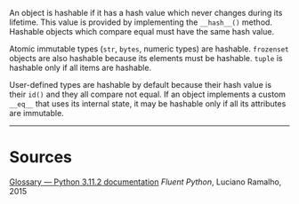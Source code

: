 An object is hashable if it has a hash value which never changes during its lifetime.
This value is provided by implementing the `__hash__()` method.
Hashable objects which compare equal must have the same hash value.

Atomic immutable types (`str`, `bytes`, numeric types) are hashable.
`frozenset` objects are also hashable because its elements must be hashable.
`tuple` is hashable only if all items are hashable.

User-defined types are hashable by default because their hash value is their `id()` and they all compare not equal. If an object implements a custom `__eq__` that uses its internal state, it may be hashable only if all its attributes are immutable.

----
# Sources
[Glossary — Python 3.11.2 documentation](https://docs.python.org/3/glossary.html#term-hashable)
*Fluent Python*, Luciano Ramalho, 2015
